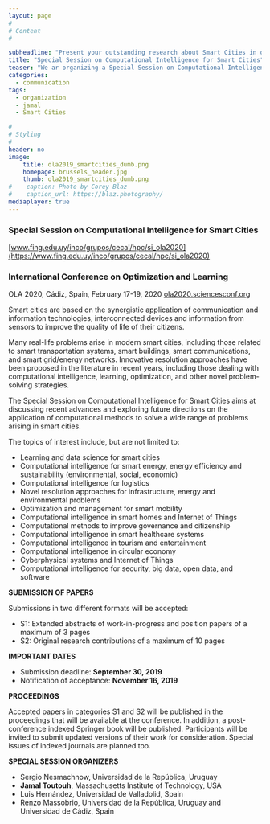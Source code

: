 ```yaml
---
layout: page
#
# Content
#

subheadline: "Present your outstanding research about Smart Cities in our Special Session in Cadiz"
title: "Special Session on Computational Intelligence for Smart Cities"
teaser: "We ar organizing a Special Session on Computational Intelligence for Smart Cities that will be carried out during International Conference on Optimization and Learning (Cadiz, Spain, February 17-19, 2020)"
categories:
  - communication
tags:
  - organization
  - jamal
  - Smart Cities

#
# Styling
#
header: no
image: 
    title: ola2019_smartcities_dumb.png
    homepage: brussels_header.jpg
    thumb: ola2019_smartcities_dumb.png
#    caption: Photo by Corey Blaz
#    caption_url: https://blaz.photography/
mediaplayer: true
---
```


### Special Session on Computational Intelligence for Smart Cities
[www.fing.edu.uy/inco/grupos/cecal/hpc/si_ola2020](https://www.fing.edu.uy/inco/grupos/cecal/hpc/si_ola2020)  

### International Conference on Optimization and Learning
OLA 2020, Cádiz, Spain, February 17-19, 2020
[ola2020.sciencesconf.org](ola2020.sciencesconf.org)

Smart cities are based on the synergistic application of communication and information technologies, interconnected devices and information from sensors to improve the quality of life of their citizens.

Many real-life problems arise in modern smart cities, including those related to smart transportation systems, smart buildings, smart communications, and smart grid/energy networks. Innovative resolution approaches have been proposed in the literature in recent years, including those dealing with computational intelligence, learning, optimization, and other novel problem-solving strategies.

The Special Session on Computational Intelligence for Smart Cities aims at discussing recent advances and exploring future directions on the application of computational methods to solve a wide range of problems arising in smart cities.


The topics of interest include, but are not limited to:
-   Learning and data science for smart cities
-   Computational intelligence for smart energy, energy efficiency and sustainability (environmental, social, economic)
-   Computational intelligence for logistics
-   Novel resolution approaches for infrastructure, energy and environmental problems
-   Optimization and management for smart mobility
-   Computational intelligence in smart homes and Internet of Things
-   Computational methods to improve governance and citizenship
-   Computational intelligence in smart healthcare systems
-   Computational intelligence in tourism and entertainment
-   Computational intelligence in circular economy
-   Cyberphysical systems and Internet of Things
-   Computational intelligence for security, big data, open data, and software

**SUBMISSION OF PAPERS**

Submissions in two different formats will be accepted:
-   S1: Extended abstracts of work-in-progress and position papers of a maximum of 3 pages
-   S2: Original research contributions of a maximum of 10 pages


**IMPORTANT DATES**

 - Submission deadline:  **September 30, 2019**
 - Notification of acceptance:  **November 16, 2019**
  

**PROCEEDINGS**

Accepted papers in categories S1 and S2 will be published in the proceedings that will be available at the conference. In addition, a post-conference indexed Springer book will be published. Participants will be invited to submit updated versions of their work for consideration. Special issues of indexed journals are planned too.


**SPECIAL SESSION ORGANIZERS**

 - Sergio Nesmachnow, Universidad de la República, Uruguay
 - **Jamal Toutouh**, Massachusetts Institute of Technology, USA 
 - Luis Hernández, Universidad de Valladolid, Spain 
 - Renzo Massobrio, Universidad de la República, Uruguay and Universidad de Cádiz, Spain
